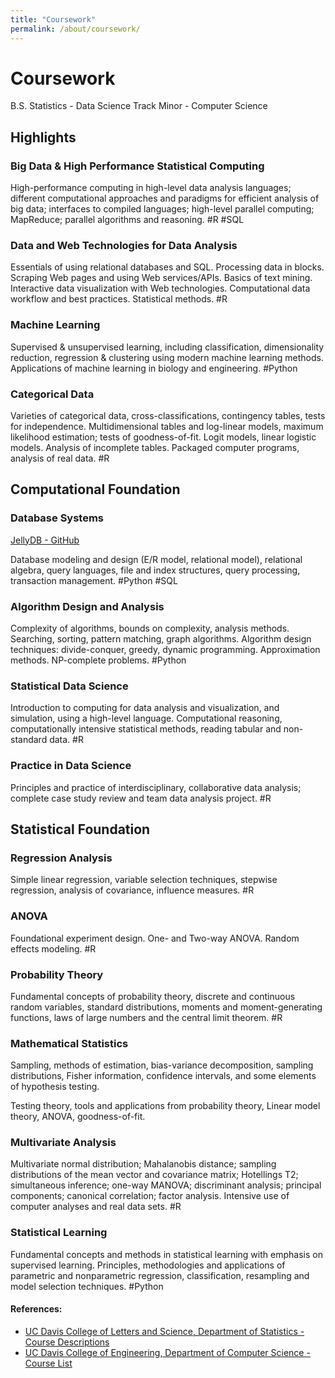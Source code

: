 ```yaml
---
title: "Coursework"
permalink: /about/coursework/
---
```


# Coursework 

B.S. Statistics - Data Science Track
Minor - Computer Science 

## Highlights 

### Big Data & High Performance Statistical Computing
High-performance computing in high-level data analysis languages; different computational approaches and paradigms for efficient analysis of big data; interfaces to compiled languages; high-level parallel computing; MapReduce; parallel algorithms and reasoning. #R #SQL

### Data and Web Technologies for Data Analysis
Essentials of using relational databases and SQL. Processing data in blocks. Scraping Web pages and using Web services/APIs. Basics of text mining. Interactive data visualization with Web technologies. Computational data workflow and best practices. Statistical methods. #R

### Machine Learning 
 Supervised & unsupervised learning, including classification, dimensionality reduction, regression & clustering using modern machine learning methods. Applications of machine learning in biology and engineering. #Python

### Categorical Data
Varieties of categorical data, cross-classifications, contingency tables, tests for independence. Multidimensional tables and log-linear models, maximum likelihood estimation; tests of goodness-of-fit. Logit models, linear logistic models. Analysis of incomplete tables. Packaged computer programs, analysis of real data. #R

## Computational Foundation

### Database Systems
[JellyDB - GitHub]([https://github.com/JellyDB](https://github.com/JellyDB))

Database modeling and design (E/R model, relational model), relational algebra, query languages, file and index structures, query processing, transaction management. #Python #SQL 

### Algorithm Design and Analysis
Complexity of algorithms, bounds on complexity, analysis methods. Searching, sorting, pattern matching, graph algorithms. Algorithm design techniques: divide-conquer, greedy, dynamic programming. Approximation methods. NP-complete problems. #Python 

### Statistical Data Science
Introduction to computing for data analysis and visualization, and simulation, using a high-level language. Computational reasoning, computationally intensive statistical methods, reading tabular and non-standard data. #R

### Practice in Data Science
Principles and practice of interdisciplinary, collaborative data analysis; complete case study review and team data analysis project. #R 



## Statistical Foundation 
### Regression Analysis 
Simple linear regression, variable selection techniques, stepwise regression, analysis of covariance, influence measures. #R

### ANOVA 
Foundational experiment design. One- and Two-way ANOVA. Random effects modeling. #R

### Probability Theory 
Fundamental concepts of probability theory, discrete and continuous random variables, standard distributions, moments and moment-generating functions, laws of large numbers and the central limit theorem. #R 

### Mathematical Statistics
Sampling, methods of estimation, bias-variance decomposition, sampling distributions, Fisher information, confidence intervals, and some elements of hypothesis testing.

Testing theory, tools and applications from probability theory, Linear model theory, ANOVA, goodness-of-fit.

### Multivariate Analysis 
Multivariate normal distribution; Mahalanobis distance; sampling distributions of the mean vector and covariance matrix; Hotellings T2; simultaneous inference; one-way MANOVA; discriminant analysis; principal components; canonical correlation; factor analysis. Intensive use of computer analyses and real data sets. #R

### Statistical Learning 
Fundamental concepts and methods in statistical learning with emphasis on supervised learning. Principles, methodologies and applications of parametric and nonparametric regression, classification, resampling and model selection techniques. #Python

####  References:
- [UC Davis College of Letters and Science, Department of Statistics - Course Descriptions](https://statistics.ucdavis.edu/courses/descriptions-undergrad)
- [UC Davis College of Engineering, Department of Computer Science - Course List](https://cs.ucdavis.edu/schedules-classes)
